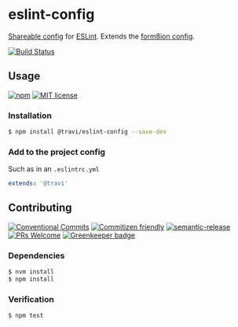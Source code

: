 # eslint-config

[Shareable config](https://eslint.org/docs/developer-guide/shareable-configs)
for [ESLint](https://eslint.org). Extends the [form8ion config](https://github.com/form8ion/eslint-config).

<!-- status badges -->
[![Build Status][ci-badge]][ci-link]

## Usage

<!-- consumer badges -->
[![npm][npm-badge]][npm-link]
[![MIT license][license-badge]][license-link]

### Installation

```sh
$ npm install @travi/eslint-config --save-dev
```

### Add to the project config

Such as in an `.eslintrc.yml`

```yml
extends: '@travi'
```

## Contributing

<!-- contribution badges -->
[![Conventional Commits][commit-convention-badge]][commit-convention-link]
[![Commitizen friendly][commitizen-badge]][commitizen-link]
[![semantic-release][semantic-release-badge]][semantic-release-link]
[![PRs Welcome][PRs-badge]][PRs-link]
[![Greenkeeper badge](https://badges.greenkeeper.io/travi/eslint-config.svg)](https://greenkeeper.io/)

### Dependencies

```sh
$ nvm install
$ npm install
```

### Verification

```sh
$ npm test
```

[npm-link]: https://www.npmjs.com/package/@travi/eslint-config
[npm-badge]: https://img.shields.io/npm/v/@travi/eslint-config.svg
[license-link]: LICENSE
[license-badge]: https://img.shields.io/github/license/travi/eslint-config.svg
[ci-link]: https://travis-ci.com/travi/eslint-config
[ci-badge]: https://img.shields.io/travis/com/travi/eslint-config/master.svg
[commit-convention-link]: https://conventionalcommits.org
[commit-convention-badge]: https://img.shields.io/badge/Conventional%20Commits-1.0.0-yellow.svg
[commitizen-link]: http://commitizen.github.io/cz-cli/
[commitizen-badge]: https://img.shields.io/badge/commitizen-friendly-brightgreen.svg
[semantic-release-link]: https://github.com/semantic-release/semantic-release
[semantic-release-badge]: https://img.shields.io/badge/%20%20%F0%9F%93%A6%F0%9F%9A%80-semantic--release-e10079.svg
[PRs-link]: http://makeapullrequest.com
[PRs-badge]: https://img.shields.io/badge/PRs-welcome-brightgreen.svg
